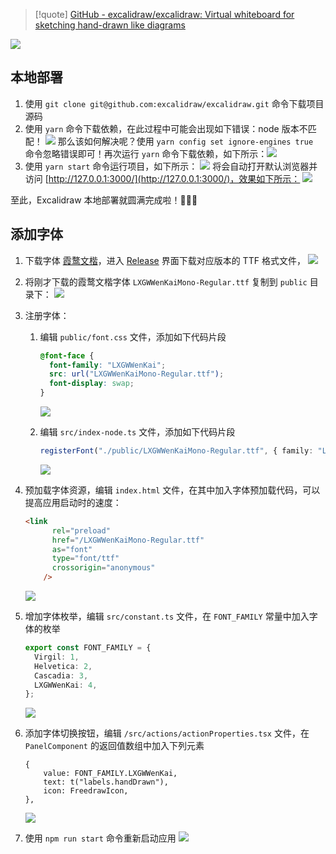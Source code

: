 > [!quote]
> [GitHub - excalidraw/excalidraw: Virtual whiteboard for sketching hand-drawn like diagrams](https://github.com/excalidraw/excalidraw)

![](https://cdn.jsdelivr.net/gh/xihuanxiaorang/img2/202412161741095.png)

## 本地部署

1. 使用 `git clone git@github.com:excalidraw/excalidraw.git` 命令下载项目源码
2. 使用 `yarn` 命令下载依赖，在此过程中可能会出现如下错误：node 版本不匹配！
    ![](https://cdn.jsdelivr.net/gh/xihuanxiaorang/img2/202412161741231.png)
    那么该如何解决呢？使用 `yarn config set ignore-engines true ` 命令忽略错误即可！再次运行 `yarn` 命令下载依赖，如下所示：![](https://cdn.jsdelivr.net/gh/xihuanxiaorang/img2/202412161741183.png)
3. 使用 `yarn start` 命令运行项目，如下所示：
    ![](https://cdn.jsdelivr.net/gh/xihuanxiaorang/img2/202412161741427.png)
    将会自动打开默认浏览器并访问 [http://127.0.0.1:3000/](http://127.0.0.1:3000/)，效果如下所示：
    ![](https://cdn.jsdelivr.net/gh/xihuanxiaorang/img2/202412161742467.png)

至此，Excalidraw 本地部署就圆满完成啦！🎉🎉🎉

## 添加字体

1. 下载字体 [霞鹜文楷](https://github.com/lxgw/LxgwWenKai)，进入 [Release](https://github.com/lxgw/LxgwWenKai/releases) 界面下载对应版本的 TTF 格式文件，
   ![](https://cdn.jsdelivr.net/gh/xihuanxiaorang/img2/202412161742791.png)
2. 将刚才下载的霞鹜文楷字体 `LXGWWenKaiMono-Regular.ttf` 复制到 `public` 目录下：
   ![](https://cdn.jsdelivr.net/gh/xihuanxiaorang/img2/202412161742498.png)
3. 注册字体：
    1. 编辑 `public/font.css` 文件，添加如下代码片段

		```css
		@font-face {
		  font-family: "LXGWWenKai";
		  src: url("LXGWWenKaiMono-Regular.ttf");
		  font-display: swap;
		}
		```

       ![](https://cdn.jsdelivr.net/gh/xihuanxiaorang/img2/202412161751155.png)

    2. 编辑 `src/index-node.ts` 文件，添加如下代码片段

		```typescript
		registerFont("./public/LXGWWenKaiMono-Regular.ttf", { family: "LXGWWenKai" });
		```

       ![](https://cdn.jsdelivr.net/gh/xihuanxiaorang/img2/202412161751821.png)

4. 预加载字体资源，编辑 `index.html` 文件，在其中加入字体预加载代码，可以提高应用启动时的速度：

	```html
	<link
	      rel="preload"
	      href="/LXGWWenKaiMono-Regular.ttf"
	      as="font"
	      type="font/ttf"
	      crossorigin="anonymous"
	    />
	```

	![](https://cdn.jsdelivr.net/gh/xihuanxiaorang/img2/202412161751604.png)

5. 增加字体枚举，编辑 `src/constant.ts` 文件，在 `FONT_FAMILY` 常量中加入字体的枚举

	```typescript
	export const FONT_FAMILY = {
	  Virgil: 1,
	  Helvetica: 2,
	  Cascadia: 3,
	  LXGWWenKai: 4,
	};
	```

   ![](https://cdn.jsdelivr.net/gh/xihuanxiaorang/img2/202412161751919.png)

6. 添加字体切换按钮，编辑 `/src/actions/actionProperties.tsx` 文件，在 `PanelComponent` 的返回值数组中加入下列元素

	```tsx
	{
	    value: FONT_FAMILY.LXGWWenKai,
	    text: t("labels.handDrawn"),
	    icon: FreedrawIcon,
	},
	```

   ![](https://cdn.jsdelivr.net/gh/xihuanxiaorang/img2/202412161751708.png)

7. 使用 `npm run start` 命令重新启动应用
   ![](https://cdn.jsdelivr.net/gh/xihuanxiaorang/img2/202412161752643.png)
